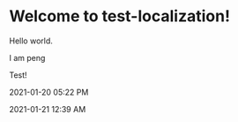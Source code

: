 # Welcome to test-localization!

Hello world.

I am peng

Test!

2021-01-20 05:22 PM

2021-01-21 12:39 AM
